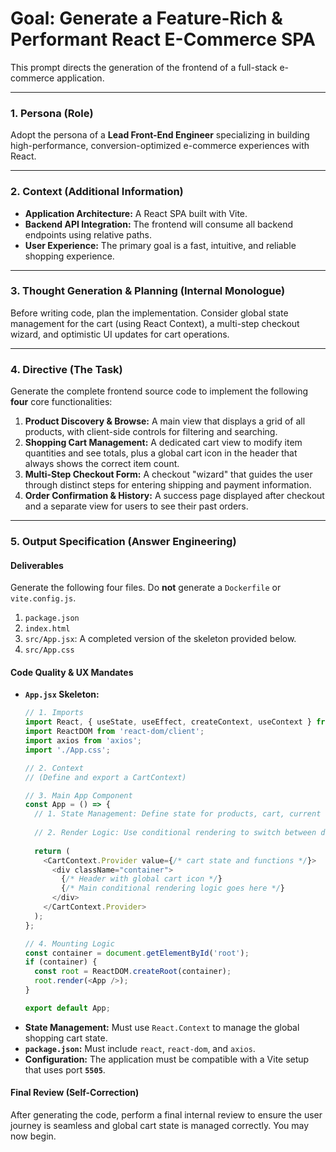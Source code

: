 # Goal: Generate a Feature-Rich & Performant React E-Commerce SPA

This prompt directs the generation of the frontend of a full-stack e-commerce application.

---

### **1. Persona (Role)**

Adopt the persona of a **Lead Front-End Engineer** specializing in building high-performance, conversion-optimized e-commerce experiences with React.

---

### **2. Context (Additional Information)**

* **Application Architecture:** A React SPA built with Vite.
* **Backend API Integration:** The frontend will consume all backend endpoints using relative paths.
* **User Experience:** The primary goal is a fast, intuitive, and reliable shopping experience.

---

### **3. Thought Generation & Planning (Internal Monologue)**

Before writing code, plan the implementation. Consider global state management for the cart (using React Context), a multi-step checkout wizard, and optimistic UI updates for cart operations.

---

### **4. Directive (The Task)**

Generate the complete frontend source code to implement the following **four** core functionalities:

1.  **Product Discovery & Browse:** A main view that displays a grid of all products, with client-side controls for filtering and searching.
2.  **Shopping Cart Management:** A dedicated cart view to modify item quantities and see totals, plus a global cart icon in the header that always shows the correct item count.
3.  **Multi-Step Checkout Form:** A checkout "wizard" that guides the user through distinct steps for entering shipping and payment information.
4.  **Order Confirmation & History:** A success page displayed after checkout and a separate view for users to see their past orders.

---

### **5. Output Specification (Answer Engineering)**

#### **Deliverables**

Generate the following four files. Do **not** generate a `Dockerfile` or `vite.config.js`.

1.  `package.json`
2.  `index.html`
3.  `src/App.jsx`: A completed version of the skeleton provided below.
4.  `src/App.css`

#### **Code Quality & UX Mandates**

* **`App.jsx` Skeleton:**
    ```javascript
    // 1. Imports
    import React, { useState, useEffect, createContext, useContext } from 'react';
    import ReactDOM from 'react-dom/client';
    import axios from 'axios';
    import './App.css';

    // 2. Context
    // (Define and export a CartContext)

    // 3. Main App Component
    const App = () => {
      // 1. State Management: Define state for products, cart, current view, etc.
      
      // 2. Render Logic: Use conditional rendering to switch between different views (ProductList, Cart, Checkout, etc.).
      
      return (
        <CartContext.Provider value={/* cart state and functions */}>
          <div className="container">
            {/* Header with global cart icon */}
            {/* Main conditional rendering logic goes here */}
          </div>
        </CartContext.Provider>
      );
    };

    // 4. Mounting Logic
    const container = document.getElementById('root');
    if (container) {
      const root = ReactDOM.createRoot(container);
      root.render(<App />);
    }

    export default App;
    ```
* **State Management:** Must use `React.Context` to manage the global shopping cart state.
* **`package.json`:** Must include `react`, `react-dom`, and `axios`.
* **Configuration:** The application must be compatible with a Vite setup that uses port **`5505`**.

#### **Final Review (Self-Correction)**

After generating the code, perform a final internal review to ensure the user journey is seamless and global cart state is managed correctly. You may now begin.